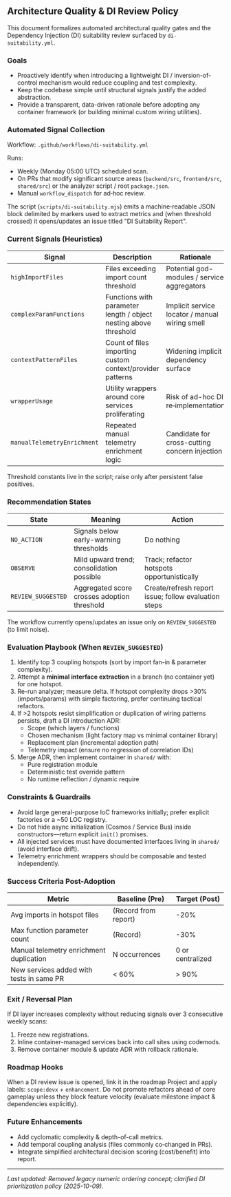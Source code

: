 ## Architecture Quality & DI Review Policy

This document formalizes automated architectural quality gates and the Dependency Injection (DI) suitability review surfaced by `di-suitability.yml`.

### Goals

- Proactively identify when introducing a lightweight DI / inversion-of-control mechanism would reduce coupling and test complexity.
- Keep the codebase simple until structural signals justify the added abstraction.
- Provide a transparent, data-driven rationale before adopting any container framework (or building minimal custom wiring utilities).

### Automated Signal Collection

Workflow: `.github/workflows/di-suitability.yml`

Runs:

- Weekly (Monday 05:00 UTC) scheduled scan.
- On PRs that modify significant source areas (`backend/src`, `frontend/src`, `shared/src`) or the analyzer script / root `package.json`.
- Manual `workflow_dispatch` for ad‑hoc review.

The script (`scripts/di-suitability.mjs`) emits a machine‑readable JSON block delimited by markers used to extract metrics and (when threshold crossed) it opens/updates an issue titled "DI Suitability Report".

### Current Signals (Heuristics)

| Signal                      | Description                                                      | Rationale                                      |
| --------------------------- | ---------------------------------------------------------------- | ---------------------------------------------- |
| `highImportFiles`           | Files exceeding import count threshold                           | Potential god-modules / service aggregators    |
| `complexParamFunctions`     | Functions with parameter length / object nesting above threshold | Implicit service locator / manual wiring smell |
| `contextPatternFiles`       | Count of files importing custom context/provider patterns        | Widening implicit dependency surface           |
| `wrapperUsage`              | Utility wrappers around core services proliferating              | Risk of ad-hoc DI re‑implementation            |
| `manualTelemetryEnrichment` | Repeated manual telemetry enrichment logic                       | Candidate for cross-cutting concern injection  |

Threshold constants live in the script; raise only after persistent false positives.

### Recommendation States

| State              | Meaning                                     | Action                                               |
| ------------------ | ------------------------------------------- | ---------------------------------------------------- |
| `NO_ACTION`        | Signals below early-warning thresholds      | Do nothing                                           |
| `OBSERVE`          | Mild upward trend; consolidation possible   | Track; refactor hotspots opportunistically           |
| `REVIEW_SUGGESTED` | Aggregated score crosses adoption threshold | Create/refresh report issue; follow evaluation steps |

The workflow currently opens/updates an issue only on `REVIEW_SUGGESTED` (to limit noise).

### Evaluation Playbook (When `REVIEW_SUGGESTED`)

1. Identify top 3 coupling hotspots (sort by import fan-in & parameter complexity).
2. Attempt a **minimal interface extraction** in a branch (no container yet) for one hotspot.
3. Re-run analyzer; measure delta. If hotspot complexity drops >30% (imports/params) with simple factoring, prefer continuing tactical refactors.
4. If >2 hotspots resist simplification or duplication of wiring patterns persists, draft a DI introduction ADR:
    - Scope (which layers / functions)
    - Chosen mechanism (light factory map vs minimal container library)
    - Replacement plan (incremental adoption path)
    - Telemetry impact (ensure no regression of correlation IDs)
5. Merge ADR, then implement container in `shared/` with:
    - Pure registration module
    - Deterministic test override pattern
    - No runtime reflection / dynamic require

### Constraints & Guardrails

- Avoid large general-purpose IoC frameworks initially; prefer explicit factories or a ~50 LOC registry.
- Do not hide async initialization (Cosmos / Service Bus) inside constructors—return explicit `init()` promises.
- All injected services must have documented interfaces living in `shared/` (avoid interface drift).
- Telemetry enrichment wrappers should be composable and tested independently.

### Success Criteria Post-Adoption

| Metric                                   | Baseline (Pre)       | Target (Post)    |
| ---------------------------------------- | -------------------- | ---------------- |
| Avg imports in hotspot files             | (Record from report) | -20%             |
| Max function parameter count             | (Record)             | -30%             |
| Manual telemetry enrichment duplication  | N occurrences        | 0 or centralized |
| New services added with tests in same PR | < 60%                | > 90%            |

### Exit / Reversal Plan

If DI layer increases complexity without reducing signals over 3 consecutive weekly scans:

1. Freeze new registrations.
2. Inline container-managed services back into call sites using codemods.
3. Remove container module & update ADR with rollback rationale.

### Roadmap Hooks

When a DI review issue is opened, link it in the roadmap Project and apply labels: `scope:devx` + `enhancement`. Do not promote refactors ahead of core gameplay unless they block feature velocity (evaluate milestone impact & dependencies explicitly).

### Future Enhancements

- Add cyclomatic complexity & depth-of-call metrics.
- Add temporal coupling analysis (files commonly co‑changed in PRs).
- Integrate simplified architectural decision scoring (cost/benefit) into report.

---

_Last updated: Removed legacy numeric ordering concept; clarified DI prioritization policy (2025-10-09)._
